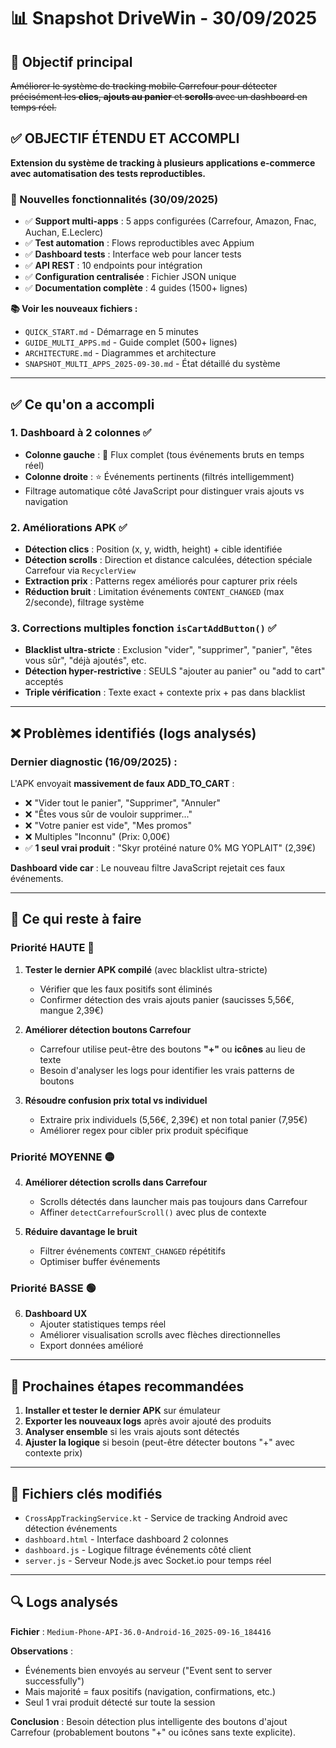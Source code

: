 # 📊 Snapshot DriveWin - 30/09/2025

## 🎯 Objectif principal
~~Améliorer le système de tracking mobile Carrefour pour détecter précisément les **clics**, **ajouts au panier** et **scrolls** avec un dashboard en temps réel.~~

## ✅ OBJECTIF ÉTENDU ET ACCOMPLI
**Extension du système de tracking à plusieurs applications e-commerce avec automatisation des tests reproductibles.**

### 🚀 Nouvelles fonctionnalités (30/09/2025)
- ✅ **Support multi-apps** : 5 apps configurées (Carrefour, Amazon, Fnac, Auchan, E.Leclerc)
- ✅ **Test automation** : Flows reproductibles avec Appium
- ✅ **Dashboard tests** : Interface web pour lancer tests
- ✅ **API REST** : 10 endpoints pour intégration
- ✅ **Configuration centralisée** : Fichier JSON unique
- ✅ **Documentation complète** : 4 guides (1500+ lignes)

**📚 Voir les nouveaux fichiers :**
- `QUICK_START.md` - Démarrage en 5 minutes
- `GUIDE_MULTI_APPS.md` - Guide complet (500+ lignes)
- `ARCHITECTURE.md` - Diagrammes et architecture
- `SNAPSHOT_MULTI_APPS_2025-09-30.md` - État détaillé du système

---

## ✅ Ce qu'on a accompli

### 1. Dashboard à 2 colonnes ✅
- **Colonne gauche** : 🌊 Flux complet (tous événements bruts en temps réel)
- **Colonne droite** : ⭐ Événements pertinents (filtrés intelligemment)
- Filtrage automatique côté JavaScript pour distinguer vrais ajouts vs navigation

### 2. Améliorations APK ✅
- **Détection clics** : Position (x, y, width, height) + cible identifiée
- **Détection scrolls** : Direction et distance calculées, détection spéciale Carrefour via `RecyclerView`
- **Extraction prix** : Patterns regex améliorés pour capturer prix réels
- **Réduction bruit** : Limitation événements `CONTENT_CHANGED` (max 2/seconde), filtrage système

### 3. Corrections multiples fonction `isCartAddButton()` ✅
- **Blacklist ultra-stricte** : Exclusion "vider", "supprimer", "panier", "êtes vous sûr", "déjà ajoutés", etc.
- **Détection hyper-restrictive** : SEULS "ajouter au panier" ou "add to cart" acceptés
- **Triple vérification** : Texte exact + contexte prix + pas dans blacklist

---

## ❌ Problèmes identifiés (logs analysés)

### Dernier diagnostic (16/09/2025) :
L'APK envoyait **massivement de faux ADD_TO_CART** :
- ❌ "Vider tout le panier", "Supprimer", "Annuler"
- ❌ "Êtes vous sûr de vouloir supprimer..."
- ❌ "Votre panier est vide", "Mes promos"
- ❌ Multiples "Inconnu" (Prix: 0,00€)
- ✅ **1 seul vrai produit** : "Skyr protéiné nature 0% MG YOPLAIT" (2,39€)

**Dashboard vide car** : Le nouveau filtre JavaScript rejetait ces faux événements.

---

## 🔧 Ce qui reste à faire

### Priorité HAUTE 🔴

1. **Tester le dernier APK compilé** (avec blacklist ultra-stricte)
   - Vérifier que les faux positifs sont éliminés
   - Confirmer détection des vrais ajouts panier (saucisses 5,56€, mangue 2,39€)

2. **Améliorer détection boutons Carrefour**
   - Carrefour utilise peut-être des boutons **"+"** ou **icônes** au lieu de texte
   - Besoin d'analyser les logs pour identifier les vrais patterns de boutons

3. **Résoudre confusion prix total vs individuel**
   - Extraire prix individuels (5,56€, 2,39€) et non total panier (7,95€)
   - Améliorer regex pour cibler prix produit spécifique

### Priorité MOYENNE 🟡

4. **Améliorer détection scrolls dans Carrefour**
   - Scrolls détectés dans launcher mais pas toujours dans Carrefour
   - Affiner `detectCarrefourScroll()` avec plus de contexte

5. **Réduire davantage le bruit**
   - Filtrer événements `CONTENT_CHANGED` répétitifs
   - Optimiser buffer événements

### Priorité BASSE 🟢

6. **Dashboard UX**
   - Ajouter statistiques temps réel
   - Améliorer visualisation scrolls avec flèches directionnelles
   - Export données amélioré

---

## 📝 Prochaines étapes recommandées

1. **Installer et tester le dernier APK** sur émulateur
2. **Exporter les nouveaux logs** après avoir ajouté des produits
3. **Analyser ensemble** si les vrais ajouts sont détectés
4. **Ajuster la logique** si besoin (peut-être détecter boutons "+" avec contexte prix)

---

## 📂 Fichiers clés modifiés

- `CrossAppTrackingService.kt` - Service de tracking Android avec détection événements
- `dashboard.html` - Interface dashboard 2 colonnes
- `dashboard.js` - Logique filtrage événements côté client
- `server.js` - Serveur Node.js avec Socket.io pour temps réel

---

## 🔍 Logs analysés

**Fichier** : `Medium-Phone-API-36.0-Android-16_2025-09-16_184416`

**Observations** :
- Événements bien envoyés au serveur ("Event sent to server successfully")
- Mais majorité = faux positifs (navigation, confirmations, etc.)
- Seul 1 vrai produit détecté sur toute la session

**Conclusion** : Besoin détection plus intelligente des boutons d'ajout Carrefour (probablement boutons "+" ou icônes sans texte explicite).
